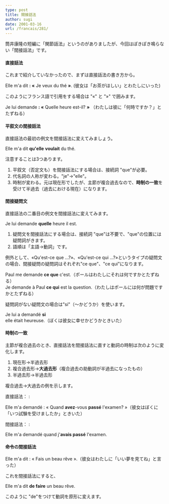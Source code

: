 ```yaml
---
type: post
title: 間接話法
author: sugi
date: 2001-03-16
url: /francais/281/
---
```

筒井康隆の短編に「関節話法」というのがありましたが、今回はぽきぽき鳴らない「間接話法」です。

#### 直接話法

これまで紹介していなかったので、まずは直接話法の書き方から。

<div class="example">
  Elle m'a dit <strong>: &laquo;</strong> Je veux du th&eacute; <strong>&raquo;</strong>. (彼女は「お茶がほしい」とわたしにいった)
</div>

このようにフランス語で引用をする場合は "&laquo;" と "&raquo;" で囲みます。

<div class="example">
  Je lui demande <strong>: &laquo;</strong> Quelle heure est-il? <strong>&raquo;</strong> （わたしは彼に「何時ですか？」とたずねる）
</div>

#### 平叙文の間接話法

直接話法の最初の例文を間接話法に変えてみましょう。

<div class="example">
  Elle m'a dit <strong>qu'elle</strong> <strong> voulait</strong> du th&eacute;.
</div>

注意することは3つあります。

  1. 平叙文（否定文も）を間接話法にする場合は、接続詞 "que"が必要。
  2. 代名詞の人称が変わる。"je"&rarr;"elle"。
  3. 時制が変わる。元は現在形でしたが、主節が複合過去なので、**時制の一致**を受けて半過去（過去における現在）になります。

#### 間接疑問文

直接話法の二番目の例文を間接話法に変えてみます。

Je lui demande **quelle** heure il est.

  1. 疑問文を間接話法にする場合は、接続詞 "que"は不要で、"que"の位置には疑問詞がきます。
  2. 語順は「主語&rarr;動詞」です。

例外として、&laquo;Qu'est-ce que ...?&raquo;、&laquo;Qu'est-ce qui ...?&raquo;というタイプの疑問文の場合、間接疑問の疑問詞はそれぞれ"ce que"、"ce qui"になります。

<div class="example">
  Paul me demande <strong>ce que</strong> c'est.（ポールはわたしにそれは何ですかとたずねる）
</div>

<div class="example">
  Je demande &agrave; Paul <strong>ce qui</strong> est la question.（わたしはポールには何が問題ですかとたずねる）
</div>

疑問詞がない疑問文の場合は"si"（～かどうか）を使います。

<div class="example">
  Je lui a demand&eacute; <strong>si</strong> elle &eacute;tait heureuse.（ぼくは彼女に幸せかどうかときいた）
</div>

#### 時制の一致

主節が複合過去のとき、直接話法を間接話法に直すと動詞の時制は次のように変化します。

  1. 現在形&rarr;半過去形
  2. 複合過去形&rarr;**大過去形**（複合過去の助動詞が半過去になったもの）
  3. 半過去形&rarr;半過去形

複合過去&rarr;大過去の例を示します。

直接話法：
:   <div class="example">
      Elle m'a demand&eacute; : &laquo; Quand <strong>avez</strong>-vous <strong> pass&eacute;</strong> l'examen? &raquo;（彼女はぼくに「いつ試験を受けましたか」ときいた）
    </div>

間接話法：
:   <div class="example">
      Elle m'a demand&eacute; quand j'<strong>avais pass&eacute;</strong> l'examen.
    </div>

#### 命令の間接話法

<div class="example">
  Elle m'a dit : &laquo; Fais un beau r&ecirc;ve &raquo;.（彼女はわたしに「いい夢を見てね」と言った）
</div>

これを間接話法にすると、

<div class="example">
  Elle m'a dit <strong>de faire</strong> un beau r&ecirc;ve.
</div>

このように "de"をつけて動詞を原形に変えます。
